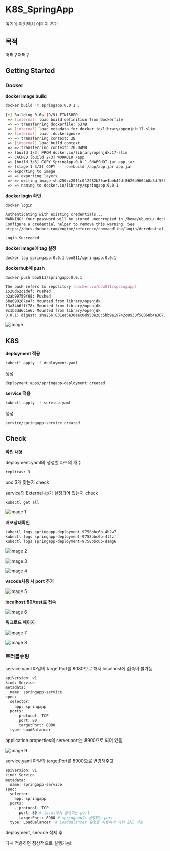 # K8S_SpringApp
<!-- Add Image Here -->

여기에 아키텍처 이미지 추가

<!-- Add Badge Here (https://shields.io/) -->

<!-- -- -- -- -- -- -- -- -- -- -- -- -- -- -- -- -- -- -- -- -- -- -- -->


## 목적

어쩌구저쩌구


## Getting Started
### Docker
**docker image build**

```bash
docker build -t springapp:0.0.1 .
```

```bash
[+] Building 0.6s (9/9) FINISHED                                                                                        docker:default
 => [internal] load build definition from Dockerfile                                                                              0.0s
 => => transferring dockerfile: 537B                                                                                              0.0s
 => [internal] load metadata for docker.io/library/openjdk:17-slim                                                                0.0s
 => [internal] load .dockerignore                                                                                                 0.0s
 => => transferring context: 2B                                                                                                   0.0s
 => [internal] load build context                                                                                                 0.2s
 => => transferring context: 20.04MB                                                                                              0.2s
 => [build 1/3] FROM docker.io/library/openjdk:17-slim                                                                            0.0s
 => CACHED [build 2/3] WORKDIR /app                                                                                               0.0s
 => [build 3/3] COPY SpringApp-0.0.1-SNAPSHOT.jar app.jar                                                                         0.1s
 => [stage-1 3/3] COPY --from=build /app/app.jar app.jar                                                                          0.1s
 => exporting to image                                                                                                            0.1s
 => => exporting layers                                                                                                           0.1s
 => => writing image sha256:c2011c012282b25ae1beb42df8620b9604b0a3df5584e2e3bc4d87289ea4ad02                                      0.0s
 => => naming to docker.io/library/springapp:0.0.1                                                                                0.0s
```

**docker login 확인**

```bash
docker login
```

```bash
Authenticating with existing credentials...
WARNING! Your password will be stored unencrypted in /home/ubuntu/.docker/config.json.
Configure a credential helper to remove this warning. See
https://docs.docker.com/engine/reference/commandline/login/#credential-stores

Login Succeeded
```

**docker image에 tag 설정**

```bash
docker tag springapp:0.0.1 boo811/springapp:0.0.1
```

**dockerhub에 push**

```bash
docker push boo811/springapp:0.0.1
```

```bash
The push refers to repository [docker.io/boo811/springapp]
1520d62c1def: Pushed 
b2ab99759f68: Pushed 
6be690267e47: Mounted from library/openjdk 
13a34b6fff78: Mounted from library/openjdk 
9c1b6dd6c1e6: Mounted from library/openjdk 
0.0.1: digest: sha256:831ea5a30eac0d950e28c5bb9e19742c8930f58068b4a367163f6dd658ab03c3 size: 1371
```

![image](https://github.com/user-attachments/assets/d7cff05a-fe43-4df7-9c3c-a0450cec4517)

<!-- -- -- -- -- -- -- -- -- -- -- -- -- -- -- -- -- -- -- -- -- -- -- -->

## K8S

**deployment 적용**

```bash
kubectl apply -f deployment.yaml
```
생성
```bash
deployment.apps/springapp-deployment created
```

**service 적용**

```bash
kubectl apply -f service.yaml
```
생성
```bash
service/springapp-service created
```
<!-- -- -- -- -- -- -- -- -- -- -- -- -- -- -- -- -- -- -- -- -- -- -- -->
## Check

**확인 내용**

deployment.yaml의 생성할 파드의 개수
```
replicas: 3
```
pod 3개 맞는지 check

service의 External-ip가 설정되어 있는지 check

```bash
kubectl get all
```

![image 1](https://github.com/user-attachments/assets/0b528b90-d569-4d1e-aa90-2603491abf0e)


**배포상태확인**

```bash
kubectl logs springapp-deployment-9758bbc6b-4h2w7
kubectl logs springapp-deployment-9758bbc6b-4l2zf
kubectl logs springapp-deployment-9758bbc6b-dsmg6
```

![image 2](https://github.com/user-attachments/assets/e8e10d65-507c-47ad-b6de-20999497ff73)


![image 3](https://github.com/user-attachments/assets/cef0e69f-b91c-4aa7-937c-ff0b9032d647)


![image 4](https://github.com/user-attachments/assets/ad01741d-11a0-495f-a223-c0408a6ce684)


**vscode사용 시 port 추가**

![image 5](https://github.com/user-attachments/assets/aa013759-c85d-4512-8eb6-0c54f0075e8f)


**localhost:80/test로 접속**

![image 6](https://github.com/user-attachments/assets/3bc7567c-7d64-4c82-b8d7-65072560ef5d)



**워크로드 페이지**

![image 7](https://github.com/user-attachments/assets/85357e56-68d0-4a91-9784-de296a809175)


![image 8](https://github.com/user-attachments/assets/f9e0daf5-59bf-4f86-9cb4-736d077a334b)


### 트러블슈팅

service.yaml 파일의 targetPort를 8080으로 해서 localhost에 접속이 불가능

```bash
apiVersion: v1
kind: Service
metadata:
  name: springapp-service
spec:
  selector:
    app: springapp
  ports:
    - protocol: TCP
      port: 80 
      targetPort: 8080 
  type: LoadBalancer
```

application.properties의 server.port는 8900으로 되어 있음

![image 9](https://github.com/user-attachments/assets/1d365280-706f-40ea-995b-42903c1d67c7)


service.yaml 파일의 targetPort를 8900으로 변경해주고 

```bash
apiVersion: v1
kind: Service
metadata:
  name: springapp-service
spec:
  selector:
    app: springapp
  ports:
    - protocol: TCP
      port: 80 # local에서 접속하는 port 
      targetPort: 8900 # springapp이 실행되는 port 
  type: LoadBalancer  # LoadBalancer 유형을 사용하여 외부 접근 가능

```

deployment, service 삭제 후 

다시 적용하면 정상적으로 실행가능!!
